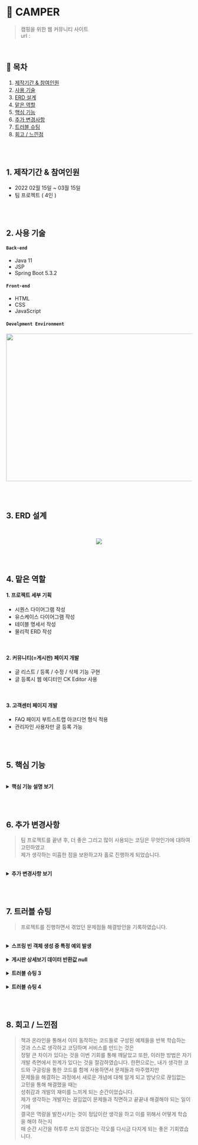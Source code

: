 # :pushpin: CAMPER
> 캠핑을 위한 웹 커뮤니티 사이트  
> url : 

</br>

## :bookmark: 목차
1. [제작기간 & 참여인원](#1-제작기간--참여인원)
2. [사용 기술](#2-사용-기술)
3. [ERD 설계](#3-ERD-설계)
4. [맡은 역할](#4-맡은-역할)
5. [핵심 기능](#5-핵심-기능)
6. [추가 변경사항](#6-추가-변경사항)
7. [트러블 슈팅](#7-트러블-슈팅)
8. [회고 / 느낀점](#8-회고--느낀점)

</br></br>

## 1. 제작기간 & 참여인원
- 2022 02월 15일 ~ 03월 15일
- 팀 프로젝트 ( 4인 )

</br></br>

## 2. 사용 기술
#### `Back-end`
  - Java 11
  - JSP
  - Spring Boot 5.3.2

#### `Front-end`
  - HTML
  - CSS
  - JavaScript

#### `Develpment Environment`
<p align="center">
<img src="https://user-images.githubusercontent.com/107043926/173319952-bf310141-537e-4820-88dc-05bb27d17615.png"
     width="1000" height="400">
</p>

</br></br>

## 3. ERD 설계
<br/>
<p align="center">
<img src="https://user-images.githubusercontent.com/107043926/173349847-2f931a2d-9fdb-49c1-907f-73e442e0a997.png">
</p>

</br></br>

## 4. 맡은 역할
#### 1. 프로젝트 세부 기획
  - 시퀀스 다이어그램 작성
  - 유스케이스 다이어그램 작성
  - 테이블 명세서 작성
  - 물리적 ERD 작성

</br>

#### 2. 커뮤니티(=게시판) 페이지 개발
  - 글 리스트 / 등록 / 수정 / 삭제 기능 구현
  - 글 등록시 웹 에디터인 CK Editor 사용

</br>

#### 3. 고객센터 페이지 개발
  - FAQ 페이지 부트스트랩 아코디언 형식 적용
  - 관리자인 사용자만 글 등록 가능

</br></br>

## 5. 핵심 기능
> 

</br>

<details>
<summary><b>핵심 기능 설명 보기</b></summary>
<div markdown="1">
  
<div>
</details>
  
</br></br>


## 6. 추가 변경사항

> 팀 프로젝트를 끝낸 후, 더 좋은 그리고 많이 사용되는 코딩은 무엇인가에 대하여 고민하였고  
> 제가 생각하는 미흡한 점을 보완하고자 홀로 진행하게 되었습니다.

</br>

   <details>
<summary><b>추가 변경사항 보기</b></summary>
<div markdown="1">

### 6-1 커뮤니티 게시판 MyBatis 프레임워크로 변경
  SQL 문이 프로그래밍 소스 코드로부터 완전히 분리되어 아래 3가지 기능이 향상되고  
  실무에 많이 사용되므로 변경이 필수라고 생각했고 추가 진행사항으로 결정하고 실행에 옮겼습니다.
  - 코드의 간결성
  - 유지보수성 향상
  - 이식성 향상
  
  </br>
  
  기존 프로젝트의 디렉터리구조를 Mybatis를 적용해 아래와 같은 디렉터리 구조로 만들었습니다.
  
  </br>
  
  <p align="center">
  <img src="https://user-images.githubusercontent.com/107043926/173869875-78432eca-94d9-4c96-88d4-de3a37f387d8.png">
  </p>
  
  </br>
  
  <p align="center">
  <img src="https://user-images.githubusercontent.com/107043926/174450273-41865fa8-c2b0-43b8-9326-0adb9bc4e9e4.png">
  </p>
    
  </br>
  
  Mybatis 프레임워크를 적용하기 위해서 4개의 파일을 작성하고 Controller를 수정했습니다.
  <details>
  <summary><b>CommMapper.xml 코드 확인</b></summary>
    
  - Mybatis 사용목적 중 하나인 SQL문을 분리하기 위해 작성한다.
<div markdown="1">

```html
<?xml version="1.0" encoding="UTF-8"?>
<!DOCTYPE mapper 
PUBLIC "-//mybatis.org//DTD Mapper 3.0//EN" "http://mybatis.org/dtd/mybatis-3-mapper.dtd">
<mapper namespace="com.camper.community.mapper.CommMapper">

	<!-- 게시판 Mapper.xml -->
	
	<!-- 커뮤니티 캠핑로그 / 캠핑꿀팁 / 캠핑가자 List -->
	<select id="boardList" parameterType="com.camper.community.model.BoardTO" resultType="com.camper.community.model.BoardTO">
		SELECT PSEQ
	    		, TITLE
	            , NICK
	            , TYPE
	            , DATE_FORMAT( WDATE, '%y-%m-%d' ) AS WDATE
	    FROM p_table
	    WHERE TYPE = #{type}
	    ORDER BY PSEQ DESC
	    LIMIT 5 OFFSET #{offset}
	</select>
	
	<!-- 페이징 위한 게시글 count -->
	<select id="boardListCount" parameterType="com.camper.community.model.BoardTO" resultType="int" >
		SELECT COUNT(1)
		FROM p_table
		WHERE TYPE = #{type}
	</select>
	
	
	<!-- 커뮤니티 게시물 보기 -->
	<select id="viewBoard" parameterType="com.camper.community.model.BoardTO" resultType="com.camper.community.model.BoardTO">
		SELECT TITLE
	    		, NICK
	            , DATE_FORMAT( WDATE, '%y-%m-%d' ) AS WDATE
	            , CONTENT
	            , TYPE
	            , PSEQ 
	    FROM p_table 
	    WHERE PSEQ = #{pseq}
	</select>
	    
	    
	<!-- 커뮤니티 게시물 등록 -->
	<insert id="writeBoard" parameterType="com.camper.community.model.BoardTO">
		INSERT INTO p_table 
	    VALUES( 0, #{title}, #{nick}, #{pwd}, #{content}, #{type}, now(), #{heart}, #{preply} )
	</insert>
	
	
	<!--  커뮤니티 게시물 삭제 확인 -->
	<delete id="deleteOkBoard" parameterType="com.camper.community.model.BoardTO">
		DELETE FROM p_table 
	    WHERE PSEQ = #{pseq}
	</delete>
	
	
	<!-- 커뮤니티 게시물 수정 -->
	<select id="modifyBoard" parameterType="com.camper.community.model.BoardTO" resultType="com.camper.community.model.BoardTO">
		SELECT TITLE
				, NICK
				, CONTENT
				, TYPE
				, PSEQ
		FROM p_table 
		WHERE PSEQ = #{pseq}
	</select>
	
	
	<!-- 커뮤니티 게시물 수정 확인 -->
	 <update id="modifyOkBoard" parameterType="com.camper.community.model.BoardTO">
		UPDATE p_table SET TITLE = #{title}, CONTENT = #{content} 
	    WHERE PSEQ = #{pseq}
	</update>   
	    
	    
	<!-- 공지사항 List -->
	<select id="noticeList" parameterType="com.camper.community.model.BoardTO" resultType="com.camper.community.model.BoardTO">
		SELECT NSEQ
	    		, TITLE
	            , NICK
	            , TYPE
	            , DATE_FORMAT( WDATE, '%y-%m-%d' ) AS WDATE 
	    FROM n_board 
	    WHERE TYPE = #{type}
	    ORDER BY NSEQ DESC 
	</select>
	    
	    
	<!-- 공지사항 게시물 보기 -->
	<select id="noticeView" parameterType="com.camper.community.model.BoardTO" resultType="com.camper.community.model.BoardTO">
		SELECT TITLE
	    		, NICK
	            , DATE_FORMAT( WDATE, '%y-%m-%d' ) AS WDATE
	            , CONTENT
	            , TYPE
	            , NSEQ
	    FROM n_board 
	    WHERE NSEQ = #{nseq}
	</select>
	    
	    
	<!-- FAQ List -->
	<select id="faqList" parameterType="com.camper.community.model.BoardTO" resultType="com.camper.community.model.BoardTO">
		SELECT NSEQ
	    		, TITLE
	            , NICK
	            , CONTENT
	            , DATE_FORMAT(WDATE, '%Y-%m-%d' ) AS WDATE
	    FROM n_board 
	    WHERE TYPE = #{type}
	    ORDER BY NSEQ DESC  
	</select>
	
</mapper>
```

</div>
</details>
    
</br>
  
<details>
<summary><b>CommMapper.java 코드 확인</b></summary>
    
- CommMapper.xml 파일에 기재된 SQL문을 호출하기 위한 인터페이스(Interface)이다.
- 메서드명은 CommMapper.xml의 namespace ID와 맞춰야 한다.
<div markdown="1">

~~~java
package com.camper.community.mapper;

import java.util.List;

import org.apache.ibatis.annotations.Mapper;

import com.camper.community.model.BoardTO;


@Mapper
public interface CommMapper {
	
	// 커뮤니티 메인페이지 3개 List
	public List<BoardTO> boardList( BoardTO to );
	
	// 페이징 위한 게시글 count
	public int boardListCount( BoardTO to );

	// 커뮤니티 게시글 보기
	public BoardTO viewBoard( BoardTO to );
	
	// 커뮤니티 게시글 등록
	public int writeBoard( BoardTO to );
	
	// 커뮤니티 게시글 삭제
	// public BoardTO deleteBoard( BOardTO to );

	// 커뮤니티 게시글 삭제 확인
	public int deleteOkBoard( BoardTO to );
	
	// 커뮤니티 게시글 수정
	public BoardTO modifyBoard( BoardTO to );
	
	// 커뮤니티 게시글 수정 확인
	public int modifyOkBoard( BoardTO to );
	
	// 공지사항 게시글 List
	public List<BoardTO> noticeList( BoardTO to );
	
	// 공지사항 게시글 보기
	public BoardTO noticeView( BoardTO to );
	
	// FAQ 게시글 List
	public List<BoardTO> faqList( BoardTO to);
}

~~~

</div>
</details>
  
</br>
   
<details>
<summary><b>CommService.java 코드 확인</b></summary>
    
- 해당 Service에서 수행하는 기능들을 먼저 정의한 것이다.
- Controller는 화면에서 넘어오는 매개변수들을 이용해 Service객체들을 호출한다.
<div markdown="1">

~~~java
package com.camper.community.service;

import java.util.List;

import com.camper.community.model.BoardTO;
import com.camper.model.NboardTO;

public interface CommService {

	// 커뮤니티 메인페이지 3개 List
	public List<BoardTO> boardList( BoardTO to ) throws Exception;
		
	// 페이징 위한 게시글 count
	public int boardListCount( BoardTO to ) throws Exception;
		
	// 커뮤니티 게시글 보기
	public BoardTO viewBoard( BoardTO to ) throws Exception;
		
	// 커뮤니티 게시글 등록
	public int writeBoard( BoardTO to ) throws Exception;
		
	/*
	// 커뮤니티 게시글 삭제
	public BoardTO deleteBoard( BoardTO to ) throws Exception;
	*/
		
	// 커뮤니티 게시글 삭제 확인
	public int deleteOkBoard( BoardTO to ) throws Exception;
		
	// 커뮤니티 게시글 수정
	public BoardTO modifyBoard( BoardTO to ) throws Exception;
		
	// 커뮤니티 게시글 수정 확인
	public int modifyOkBoard( BoardTO to ) throws Exception;
		
	// 공지사항 게시글 List
	public List<BoardTO> noticeList( BoardTO to ) throws Exception;
		
	// 공지사항 게시글 보기
	public BoardTO noticeView( BoardTO to ) throws Exception;
		
	// FAQ 게시글 List
	public List<BoardTO> faqList( BoardTO to ) throws Exception;
}

~~~

</div>
</details>
    
</br>

<details>
<summary><b>CommServiceImpl 코드 확인</b></summary>
    
- CommService.java를 부모로 상속받아 구현하게 된다.
- CommServiceImpl.java는 비즈니스 로직 즉, 기능을 구현하는 구현부를 수행하는 역할을 맡는다.
<div markdown="1">

~~~java
package com.camper.community.service.impl;

import java.util.List;

import org.springframework.beans.factory.annotation.Autowired;
import org.springframework.stereotype.Service;

import com.camper.community.mapper.CommMapper;
import com.camper.community.model.BoardTO;
import com.camper.community.service.CommService;

import lombok.extern.slf4j.Slf4j;

@Slf4j
@Service
public class CommServiceImpl implements CommService {

	@Autowired
	CommMapper commMapper;
	
	// 커뮤니티 게시글 List
	@Override
	public List<BoardTO> boardList(BoardTO to) throws Exception {
		
		List<BoardTO> list = null;
		
		try {
			list = commMapper.boardList( to );
		} catch (Exception e) {
			log.error( "[게시판 리스트 조회 에러]" + e.getMessage() );
		}
		
		return list;
	}
	
	// 페이징 위한 게시글 count
	public int boardListCount( BoardTO to ) throws Exception {
		// 게시판 카운트
		return commMapper.boardListCount( to );
		
	}
	
	// 게시판 게시글 상세보기
	@Override
	public BoardTO viewBoard(BoardTO to) throws Exception {
		
		BoardTO board = null;
		
		try {
			board = commMapper.viewBoard( to );
		} catch (Exception e) {
			log.error( "[게시글 상세 보기 에러]" + e.getMessage() );
		}
		
		return board;
	}
	
	// 게시판 게시글 등록
	@Override
	public int writeBoard(BoardTO to) throws Exception {
		
		int flag = 1;
		
		try {
			if( commMapper.writeBoard( to ) == 1 ) {
				flag = 0;
			}
		} catch (Exception e) {
			log.error( "[게시판 게시글 등록 에러]" + e.getMessage() );
		}
		return flag;
	}
	
	/*
	// 게시판 게시글 삭제
	@Override
	public BoardTO deleteBoard(BoardTO to) throws Exception {
		BoardTO board = null;
		
		try {
			board = commMapper.deleteBoard( to );
		} catch (Exception e) {
			log.error( "[게시판 게시글 삭제 에러]" + e.getMessage() );
		}
		
		return board;
		
	}
	*/
	
	// 게시판 게시글 삭제 확인
	@Override
	public int deleteOkBoard(BoardTO to) throws Exception {
		
		int flag = 1;
		
		try {
			if( commMapper.deleteOkBoard( to ) == 1 ) {
				// 정상
				flag = 0;
			}
		} catch (Exception e) {
			log.error( "[게시판 게시글 삭제 확인 에러]" + e.getMessage() );
		}
		return flag;
	}
	
	// 게시판 게시글 수정
	@Override
	public BoardTO modifyBoard(BoardTO to) throws Exception {
		
		BoardTO board2 = null;
		
		try {
			board2 = commMapper.modifyBoard( to );
		} catch (Exception e) {
			log.error( "[게시판 게시글 수정 에러]" + e.getMessage() );
		}
		
		return board2;
		
	}
	
	// 게시판 게시글 수정 확인
	@Override
	public int modifyOkBoard(BoardTO to) throws Exception {
		
		int flag = 1;
		
		try {
			if( commMapper.modifyOkBoard( to ) == 1 ) {
				// 정상
				flag = 0;
			}
		} catch (Exception e) {
			log.error( "[게시판 게시글 수정 확인 에러]" + e.getMessage() );
		}
		
		return flag;
	}

	// 공지사항 List
	@Override
	public List<BoardTO> noticeList(BoardTO to) throws Exception {
		
		List<BoardTO> list = null;
		
		try {
			list = commMapper.noticeList( to );
		} catch (Exception e) {
			log.error( "[공지사항 리스트 에러]" + e.getMessage() );
		}
		
		return list;
	}

	// 공지사항 글보기
	@Override
	public BoardTO noticeView(BoardTO to) throws Exception {
		
		BoardTO board3 = null;
		
		try {
			board3 = commMapper.noticeView( to );
		} catch (Exception e) {
			log.error( "[공지사항 글보기 에러]" + e.getMessage() );
		}
		return board3;
	}

	// FAQ List
	@Override
	public List<BoardTO> faqList(BoardTO to) throws Exception {
		
		List<BoardTO> list = null;
		
		try {
			list = commMapper.faqList( to );
		} catch (Exception e) {
			log.error( "[문의응답 리스트 에러]" + e.getMessage() );
		}
		
		return list;
	}
}
	
~~~

</div>
</details>
    
</br>
    
<details>
<summary><b>CommController.java 코드 확인</b></summary>
<div markdown="1">

~~~java
  package com.camper.community.controller;

  import java.io.File;
  import java.io.FileOutputStream;
  import java.io.IOException;
  import java.io.OutputStream;
  import java.io.PrintWriter;
  import java.util.ArrayList;
  import java.util.List;
  import java.util.UUID;

  import javax.servlet.http.HttpServletRequest;
  import javax.servlet.http.HttpServletResponse;
  import javax.servlet.http.HttpSession;

  import org.apache.commons.lang3.StringUtils;
  import org.springframework.beans.factory.annotation.Autowired;
  import org.springframework.web.bind.annotation.PostMapping;
  import org.springframework.web.bind.annotation.RequestMapping;
  import org.springframework.web.bind.annotation.RequestMethod;
  import org.springframework.web.bind.annotation.RequestParam;
  import org.springframework.web.bind.annotation.ResponseBody;
  import org.springframework.web.bind.annotation.RestController;
  import org.springframework.web.multipart.MultipartFile;
  import org.springframework.web.servlet.ModelAndView;

  import com.camper.community.model.BoardTO;
  import com.camper.community.model.PagingVO;
  import com.camper.community.service.CommService;
  import com.camper.model.ReplyTO;
  import com.camper.service.ReplyService;
  import com.google.gson.JsonObject;

  // 캠핑톡톡 Controller
  @RestController
  public class CommController {

    @Autowired
    CommService commService;

    @Autowired
    ReplyService replyService;


    // 캠핑톡톡 메인 ( main )
    @RequestMapping("/community/main.do")
    public ModelAndView boardMain(BoardTO to) throws Exception {


      // 현재 페이지 번호
      if(StringUtils.isEmpty(String.valueOf( to.getCpage()))) {
        to.setCpage(1);
      }

      to.setType("l");
      List<BoardTO> boardLists5 = commService.boardList( to );

      to.setType("t");
      List<BoardTO> boardLists6 = commService.boardList( to );

      to.setType("g");
      List<BoardTO> boardLists7 = commService.boardList( to );

      ModelAndView modelAndView = new ModelAndView();
      modelAndView.addObject( "boardLists5", boardLists5 );
      modelAndView.addObject( "boardLists6", boardLists6 );
      modelAndView.addObject( "boardLists7", boardLists7 );

      modelAndView.setViewName("community/board_main");
      return modelAndView;
    }

    // 캠핑로그 리스트 ( list1 )
    @RequestMapping("/community/camplog.do")
    public ModelAndView boardCamplog(BoardTO to) throws Exception {

      // 페이징 정보 설정
      if(to.getCpage() == 0) {
        to.setCpage(1);
      }
      to.setOffset((to.getCpage() - 1) * 5);

      // 게시판 조회
      to.setType("l");
      int totalCount = commService.boardListCount( to );

      List<BoardTO> boardLists = commService.boardList(to);

      ModelAndView modelAndView = new ModelAndView();
      modelAndView.addObject( "boardLists", boardLists );
      modelAndView.addObject( "paging", new PagingVO( to.getCpage(), totalCount ) ); 

      modelAndView.setViewName("community/board_list1");
      return modelAndView;
    }

    // 캠핑꿀팁 리스트 ( list2 )
    @RequestMapping("/community/camptip.do")
    public ModelAndView boardCamptip(BoardTO to) throws Exception {

      // 페이징 정보 설정
      if(to.getCpage() == 0) {
        to.setCpage(1);
      }
      to.setOffset((to.getCpage() - 1) * 5);

      // 게시판 조회
      to.setType("t");
      int totalCount = commService.boardListCount( to );

      List<BoardTO> boardLists2 = commService.boardList(to);

      ModelAndView modelAndView = new ModelAndView();
      modelAndView.addObject( "boardLists2", boardLists2 );
      modelAndView.addObject( "paging", new PagingVO( to.getCpage(), totalCount ) ); 

      modelAndView.setViewName("community/board_list2");
      return modelAndView;
    }

    // 캠핑가자 리스트 ( list3 )
    @RequestMapping("/community/campgo.do")
    public ModelAndView boardCampgo(BoardTO to) throws Exception {

      // 페이징 정보 설정
      if(to.getCpage() == 0) {
        to.setCpage(1);
      }
      to.setOffset((to.getCpage() - 1) * 5);

      // 게시판 조회
      to.setType("g");
      int totalCount = commService.boardListCount( to );

      List<BoardTO> boardLists3 = commService.boardList(to);

      ModelAndView modelAndView = new ModelAndView();
      modelAndView.addObject( "boardLists3", boardLists3 );
      modelAndView.addObject( "paging", new PagingVO( to.getCpage(), totalCount ) ); 

      modelAndView.setViewName("community/board_list3");
      return modelAndView;
    }

    // 캠핑로그 글쓰기 ( write )
    @RequestMapping("/community/write.do")
    public ModelAndView boardWrite(BoardTO to) {

      ModelAndView modelAndView = new ModelAndView();
      modelAndView.setViewName("community/board_write");

      return modelAndView;
    }

    // 캠핑꿀팁 글쓰기 ( write2 )
    @RequestMapping("/community/write2.do")
    public ModelAndView boardWrite2(BoardTO to) {

      ModelAndView modelAndView = new ModelAndView();
      modelAndView.setViewName("community/board_write2");

      return modelAndView;
    }

    // 캠핑가자 글쓰기 ( write3 )
    @RequestMapping("/community/write3.do")
    public ModelAndView boardWrite3(BoardTO to) {

      ModelAndView modelAndView = new ModelAndView();
      modelAndView.setViewName("community/board_write3");

      return modelAndView;
    }

    // 캠핑로그 글쓰기 ( writeOK )
    @RequestMapping("/community/writeOk.do")
    public ModelAndView boardWriteOk(HttpServletRequest request, HttpServletResponse response) throws Exception {

      BoardTO to = new BoardTO();

      to.setTitle( request.getParameter( "title" ) );
      to.setContent( request.getParameter( "content" ) );
      to.setPwd( request.getParameter( "pwd" ) );

      // 로그인 세션에서 조회
      to.setNick( request.getSession().getAttribute("nick").toString() );
      to.setType( request.getParameter( "type" ) );

      int flag = commService.writeBoard( to );

      ModelAndView modelAndView = new ModelAndView();
      modelAndView.addObject( "flag", flag );

      modelAndView.setViewName("community/board_write_ok");
      return modelAndView;
    }

    // 캠핑꿀팁 글쓰기 ( writeOK2 )
    @RequestMapping("/community/writeOk2.do")
    public ModelAndView boardWriteOk2(HttpServletRequest request, HttpServletResponse response) throws Exception {

      BoardTO to = new BoardTO();

      to.setTitle( request.getParameter( "title" ) );
      to.setContent( request.getParameter( "content" ) );
      to.setPwd( request.getParameter( "pwd" ) );
      // 로그인 세션에서 조회
      to.setNick( request.getSession().getAttribute("nick").toString() );
      to.setType( request.getParameter( "type" ) );


      int flag = commService.writeBoard( to );

      ModelAndView modelAndView = new ModelAndView();
      modelAndView.setViewName("community/board_write_ok2");
      modelAndView.addObject( "flag", flag );

      return modelAndView;
    }

    // 캠핑가자 글쓰기 ( writeOK3 )
    @RequestMapping("/community/writeOk3.do")
    public ModelAndView boardWriteOk3(HttpServletRequest request, HttpServletResponse response) throws Exception {

      BoardTO to = new BoardTO();

      to.setTitle( request.getParameter( "title" ) );
      to.setContent( request.getParameter( "content" ) );
      to.setPwd( request.getParameter( "pwd" ) );
      // 로그인 세션에서 조회
      to.setNick( request.getSession().getAttribute("nick").toString() );

      int flag = commService.writeBoard( to );

      ModelAndView modelAndView = new ModelAndView();
      modelAndView.setViewName("community/board_write_ok3");
      modelAndView.addObject( "flag", flag );

      return modelAndView;
    }

    // 캠핑톡톡 글보기  ( view )
    @RequestMapping("/community/view.do")
    public ModelAndView boardView(HttpServletRequest request) throws Exception {

      BoardTO to = new BoardTO();

      to.setPseq( Integer.parseInt(request.getParameter( "pseq" )) );
      to.setType( request.getParameter( "type" ) );

      to = commService.viewBoard( to );

      // 모댓글 카운트
      ReplyTO reply = new ReplyTO();
      reply.setBno(to.getPseq());
      int totalCount = replyService.selectReplyCount(reply);

      ModelAndView modelAndView = new ModelAndView();
      modelAndView.addObject( "to", to );
      modelAndView.addObject( "totalCount", totalCount );

      modelAndView.setViewName("community/board_view");
      return modelAndView;
    }

    // 공지사항 글보기  ( view2 )
    @RequestMapping("/community/view2.do")
    public ModelAndView boardView2(HttpServletRequest request) throws Exception {

      BoardTO to = new BoardTO();
      to.setNseq( request.getParameter( "nseq" ) );
      to.setType( request.getParameter( "type" ) );

      to = commService.noticeView( to );

      ModelAndView modelAndView = new ModelAndView();
      modelAndView.setViewName("community/board_view2");
      modelAndView.addObject( "to", to );

      return modelAndView;
    }

    // 캠핑톡톡 글수정 ( modify )
    @RequestMapping("/community/modify.do")
    public ModelAndView boardModify(HttpServletRequest request) throws Exception {

      BoardTO to = new BoardTO();
      to.setPseq( Integer.parseInt(request.getParameter( "pseq" )) );

      to = commService.modifyBoard( to );

      ModelAndView modelAndView = new ModelAndView();
      modelAndView.setViewName("community/board_modify");
      modelAndView.addObject( "to", to );

      return modelAndView;
    }

    // 캠핑톡톡 글수정( modifyOk )
    @RequestMapping("/community/modifyOk.do")
    public ModelAndView boardModifyOk(HttpServletRequest request) throws Exception {

      BoardTO to = new BoardTO();
      to.setPseq( Integer.parseInt(request.getParameter( "pseq" )) );
      to.setNick( request.getSession().getAttribute("nick").toString() );
      to.setTitle( request.getParameter( "title" ) );
      to.setType( request.getParameter( "type" ) );
      to.setContent( request.getParameter( "content" ) );

      int flag = commService.modifyOkBoard( to );

      ModelAndView modelAndView = new ModelAndView();
      modelAndView.setViewName("community/board_modify_ok");
      modelAndView.addObject( "flag", flag );
      modelAndView.addObject( "pseq", to.getPseq() );

      return modelAndView;
    }

    // 캠핑톡톡 글삭제 ( delete )
    @RequestMapping("/community/delete.do")
    public ModelAndView boardDelete(HttpServletRequest request) throws Exception {

      BoardTO to = new BoardTO();

      to.setPseq( Integer.parseInt(request.getParameter( "pseq" )) );
      to.setType( request.getParameter( "type" ) );

      to = commService.deleteBoard( to );

      ModelAndView modelAndView = new ModelAndView();
      modelAndView.addObject( "to", to );

      modelAndView.setViewName("community/board_delete");
      return modelAndView;
    }

    // 캠핑톡톡 글삭제 ( deleteOk )
    @RequestMapping("/community/deleteOk.do")
    public ModelAndView boardDeleteOk(HttpServletRequest request) throws Exception {

      BoardTO to = new BoardTO();
      to.setPseq( Integer.parseInt(request.getParameter( "pseq" )) );
      to.setPwd( request.getParameter( "pwd" ) );

      int flag = commService.deleteOkBoard( to );

      ModelAndView modelAndView = new ModelAndView();
      modelAndView.setViewName("community/board_delete_ok");
      modelAndView.addObject( "flag", flag );
      modelAndView.addObject( "boardType", request.getParameter( "boardType" ) );

      return modelAndView;
    }

    // 자주 묻는 질문 ( FAQ )
    @RequestMapping("/ask/faq.do")
    public ModelAndView boardFaq( HttpServletRequest request ) throws Exception {

      BoardTO to = new BoardTO();

      to.setType( "f" );
      List<BoardTO> boardLists = commService.faqList( to );

      ModelAndView modelAndView = new ModelAndView();
      modelAndView.addObject( "boardLists", boardLists );

      modelAndView.setViewName("community/board_faq");
      return modelAndView;
    }

    // 공지사항 List
    @RequestMapping("/ask/notice.do")
    public ModelAndView boardNotice(BoardTO to) throws Exception {

      // 페이징 정보 설정
      if(to.getCpage() == 0) {
        to.setCpage(1);
      }
      to.setOffset((to.getCpage() - 1) * 5);

      // 게시판 조회
      to.setType("n");
      int totalCount = commService.boardListCount( to );

      List<BoardTO> boardLists4 = commService.noticeList(to);

      ModelAndView modelAndView = new ModelAndView();
      modelAndView.setViewName("community/board_notice");
      modelAndView.addObject( "paging", new PagingVO( to.getCpage(), totalCount ) );

      modelAndView.addObject( "boardLists4", boardLists4 );
      return modelAndView;
    }

    //------------------------------- ck에디터
    // 파일업로드
    @PostMapping("/admin/resources/ckUpload")
    public void postCKEditorImgUpload(HttpServletRequest req, HttpServletResponse res, @RequestParam MultipartFile upload) throws Exception {

      String uploadPath = req.getSession().getServletContext().getRealPath("/").concat("resources");
      System.out.println("uploadPath  : "+uploadPath);

      // 랜덤 문자 생성
      UUID uid = UUID.randomUUID();

      OutputStream out = null;
      PrintWriter printWriter = null;

      // 인코딩
      res.setCharacterEncoding("utf-8");
      res.setContentType("application/json");

      try {

        // 파일 이름 가져오기
        String fileName =  upload.getOriginalFilename(); 
        byte[] bytes = upload.getBytes();

        // 업로드 경로
        String ckUploadPath = uploadPath + File.separator + "ckUpload" + File.separator + uid + "_" +fileName;

        out = new FileOutputStream(new File(ckUploadPath));
        out.write(bytes);
        out.flush(); // out에 저장된 데이터를 전송하고 초기화

        //String callback = req.getParameter("CKEditorFuncNum");
        printWriter = res.getWriter();
        String fileUrl = "/resources/ckUpload/" + uid + "_" +fileName; // 작성화면

        // 업로드시 메시지 출력
        JsonObject json = new JsonObject();
        json.addProperty("uploaded", 1);
        json.addProperty("fileName", fileName);
        json.addProperty("url", fileUrl);
        printWriter.println(json);

        printWriter.flush();
        System.out.println("test url : "+req.getSession().getServletContext().getRealPath("resouces/ckUpload"));
        System.out.println("url : "+fileUrl);
        System.out.println("ckUploadPath : "+ckUploadPath);
      } catch (IOException e) { e.printStackTrace();
      } finally {
        try {
         if(out != null) { out.close(); }
         if(printWriter != null) { printWriter.close(); }
        } catch(IOException e) { e.printStackTrace(); }
       }
       return; 
    }


    // ------------------------------ 댓글관련

    // 모댓글 작성
    @ResponseBody
    @RequestMapping(value = "/community/camp_write_reply.do", method = { RequestMethod.POST })
    public ReplyTO write_reply(@RequestParam int bno, @RequestParam String content, HttpSession session) throws Exception {

      ReplyTO to = new ReplyTO();
      // 게시물 번호 세팅
      to.setBno(bno);

      // 댓글 내용 세팅
      to.setContent(content);

      // 댓글작성자 nick을 writer로 세팅
      to.setNick((String) session.getAttribute("nick"));

      //	값이 잘 넘어오는지 확인
      /*
        System.out.println("controller bno: " + to.getBno());
        System.out.println("controller content: " + to.getContent());
        System.out.println("controller writer: " + to.getWriter());
       */
      // +1된 댓글 갯수를 담아오기 위함
      ReplyTO result = replyService.writeReply(to);

      // 모댓글 카운트
      int totalCount = replyService.selectReplyCount(to);
      result.setTotalCount(totalCount);

      return result;
    }

    // 답글작성
    @ResponseBody
    @RequestMapping(value = "/community/camp_write_rereply.do", method = { RequestMethod.POST })
    public ReplyTO write_rereply(@RequestParam int bno, @RequestParam int rno, @RequestParam String content, HttpSession session) throws Exception {

      ReplyTO to = new ReplyTO();
      // 게시물 번호 세팅
      to.setBno(bno);

      // 댓글번호
      to.setRno(rno);

      // 댓글 내용 세팅
      to.setContent(content);

      // 댓글작성자 nick을 writer로 세팅
      to.setNick((String) session.getAttribute("nick"));

      // 답글 작성
      replyService.writeRereply(to);

      // 모댓글 카운트
      ReplyTO result = new ReplyTO();
      int totalCount = replyService.selectReplyCount(to);
      result.setTotalCount(totalCount);

      return result;
    }

    // 댓글 리스트
    @ResponseBody
    @RequestMapping(value = "/community/camp_replyList.do", method = { RequestMethod.GET })
    public List<ReplyTO> replyList(@RequestParam int bno, HttpSession session) throws Exception {

      ReplyTO to = new ReplyTO();
      // 게시물 번호 세팅
      to.setBno(bno);

      // 댓글 리스트 조회
      List<ReplyTO> result = replyService.replyList(to);

      return result;
    }

    // 모댓글 삭제
    @ResponseBody
    @RequestMapping(value = "/community/camp_delete_reply.do", method = { RequestMethod.POST })
    public ReplyTO delete_reply(@RequestParam int bno, @RequestParam int rno,HttpSession session) throws Exception {

      ReplyTO to = new ReplyTO();
      // 게시물 번호 세팅
      to.setBno(bno);

      // 댓글 번호 셋팅
      to.setRno(rno);

      // 모댓글 삭제
      replyService.deleteReply(to);

      // 모댓글 카운트
      ReplyTO result = new ReplyTO();
      int totalCount = replyService.selectReplyCount(to);
      result.setTotalCount(totalCount);

      return result;
    }

    // 답글 삭제
    @ResponseBody
    @RequestMapping(value = "/community/camp_delete_rereply.do", method = { RequestMethod.POST })
    public ReplyTO delete_rereply(@RequestParam int bno, @RequestParam int rno, HttpSession session) throws Exception {

      ReplyTO to = new ReplyTO();
      // 게시물 번호 세팅
      to.setBno(bno);

      // 댓글 번호 셋팅
      to.setRno(rno);

      // 답글 삭제
      replyService.deleteRereply(to);

      // 댓글 카운트
      ReplyTO result = new ReplyTO();
      int totalCount = replyService.selectReplyCount(to);
      result.setTotalCount(totalCount);

      return result;
    }
  }

  
  ~~~

  </div>
  </details>
    
  </br>
  
### 6-2 JSTL의 사용
  팀 프로젝트를 진행하면서 수업내용을 참고하여 HTML 코드 내에 Java 코드인 스크립틀릿을 사용하였지만  
  현재는 가독성이 떨어지고 View와 비즈니스 로직의 분리  JSTL을 많이 사용하므로 추세에 맞게   
  JSTL로 변경하는 작업을 진행하였습니다.
    
<details>
<summary><b>JSTL 적용 EX 1) </b></summary>

- 게시판 List 화면 출력을 위한 JSTL 사용
- 목록을 가진 List를 출력하기 위해 반복문인 <c:forEach>  
var=변수명 , items=List객체명 , varStatus=반복상태를알수있는 변수를 사용
- EL을 사용하여 리턴값 표현
<div markdown="1">

```html
<c:forEach var="board" items="${boardLists}" varStatus="status">
   <article>
	<div>
	   <a href="/community/view.do?cpage=${board.cpage}&pseq=${board.pseq}&type=${board.type}">${board.title}</a>
	</div>
	   <ul class="list-inline">
		<li class="list-inline-item">by <a href="" data-toggle="modal" data-target="#userprofile" onclick="userProfile('${board.nick}')">${board.nick}</a></li>
		<li class="list-inline-item">${board.wdate}</li>
	   </ul>
     </article>
  </c:forEach>
    
```

</div>
</details>
  
</br>
    
<details>
<summary><b>JSTL 적용 EX 2) </b></summary>

- 글쓰기 버튼 part에 JSTL 사용
- <c:choose> , <c:when> , <C:otherwise>를 사용하여 조건문 형태로 사용한다. 
- session 객체의 nick 값이 비어있는(= 로그인 X ) 상태에선 글쓰기 버튼을 누르면  
로그인을 하라는 알람창이 뜬다.
- 로그인된 상태라면, 글쓰기 버튼을 누르면 글쓰기창이 띄워지게 된다.
<div markdown="1">

```html
<!--  버튼 Part -->
<c:choose>
	<c:when test="${empty sessionScope.nick}">
		<input type="button" value="글쓰기" class="btn btn-transparent" style="float: right;" onclick="javascript:alert('로그인을 하셔야합니다.')" >
	</c:when>
	<c:otherwise>
		<input type="button" value="글쓰기" class="btn btn-transparent" style="float: right;" onclick="location.href='/community/write.do'" >
	</c:otherwise>
</c:choose>
	
```
	
</div>
</details>
  
</br>
    
<details>
<summary><b>JSTL 적용 EX 3) </b></summary>
<div markdown="1">



</div>
</details>
</br>
  
### 6-3 서버 구축 및 배포
  


<div>
</details>
  
</br></br>

## 7. 트러블 슈팅
> 프로젝트를 진행하면서 겪었던 문제점들
> 해결방안을 기록하였습니다.

</br>

<details>
<summary><b>스프링 빈 객체 생성 중 특정 예외 발생 </b></summary>
<div markdown="1">
  
  - 스프링 실행 중 아래 에러 메시지 발생  
  `org.springframework.beans.factory.UnsatisfiedDependencyException: Error creating bean with name ~`
  
  - 해결    
  해결방안으로는 보통 어노테이션을 확인하거나, Mapper.xml 쿼리문에 문제가 없는지 확인한다.  
  나의 경우에는 단순히 mapper.xml 안의 쿼리문 오타였기 때문에 수정해서 문제 해결
  
</div>
</details>
    
</br>
    
<details>
<summary><b>게시판 상세보기 데이터 반환값 null </b></summary>
<div markdown="1">
    
  
  - 해결  
    - pseq 파라미터값 부분 브레이킹 포인트 만든 후, 디버그 모드로 실행하고  
      데이터 값이 잘 나오는지 확인한다  
      => 리턴값이 다 Null로 나온다.  
  
    - 왜 리턴값이 Null인지 확인하기 위해서, DBMS 툴을 통해서 쿼리문을 확인한다.  
      => 정상 작동 확인  
  
    - CommServiceImpl.java에서 비즈니스 로직이 리턴을 해주는지 확인한다.  
      => 파라미터값을 리턴하고 있는 로직을 수정해서 문제 해결
  
</div>
</details>

</br>
    
<details>
<summary><b>트러블 슈팅 3</b></summary>
<div markdown="1">
  
  - 에러 메시지 발생  
  `org.springframework.beans.factory.UnsatisfiedDependencyException: Error creating bean with name ~`
  
  - 해결  
  
  
</div>
</details>

</br>
    
<details>
<summary><b>트러블 슈팅 4</b></summary>
<div markdown="1">
  
  - 에러 메시지 발생  
  `org.springframework.beans.factory.UnsatisfiedDependencyException: Error creating bean with name ~`
  
  - 해결  
  
  
  
</div>
</details>

</br></br>

## 8. 회고 / 느낀점
    
> 책과 온라인을 통해서 이미 동작하는 코드들로 구성된 예제들을 반복 학습하는 것과 스스로 생각하고 코딩하며 서비스를 만드는 것은  
> 정말 큰 차이가 있다는 것을 이번 기회를 통해 깨달았고 또한, 이러한 방법은 자기 개발 측면에서 한계가 있다는 것을 절감하였습니다.
> 한편으로는, 내가 생각한 코드와 구글링을 통한 코드를 함께 사용하면서 문제들과 마주했지만  
> 문제들을 해결하는 과정에서 새로운 개념에 대해 알게 되고 밤낮으로 끊임없는 고민을 통해 해결했을 때는  
> 성취감과 개발의 재미를 느끼게 되는 순간이었습니다.    
> 제가 생각하는 개발자는 끊임없이 문제들과 직면하고 끝끝내 해결해야 되는 일이기에  
> 결국은 역량을 발전시키는 것이 정답이란 생각을 하고 이를 위해서 어떻게 학습을 해야 하는지  
> 매 순간 시간을 허투루 쓰지 않겠다는 각오를 다시금 다지게 되는 좋은 기회였습니다.
    
</br></br>
